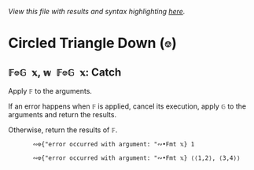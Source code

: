 *View this file with results and syntax highlighting [here](https://mlochbaum.github.io/BQN/help/catch.html).*

# Circled Triangle Down (`⎊`)

## `𝔽⎊𝔾 𝕩`, `𝕨 𝔽⎊𝔾 𝕩`: Catch

Apply `𝔽` to the arguments.

If an error happens when `𝔽` is applied, cancel its execution, apply `𝔾` to the arguments and return the results.

Otherwise, return the results of `𝔽`.

           ∾⎊{"error occurred with argument: "∾•Fmt 𝕩} 1

           ∾⎊{"error occurred with argument: "∾•Fmt 𝕩} ⟨⟨1,2⟩, ⟨3,4⟩⟩
